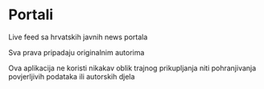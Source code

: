 # Portali

Live feed sa hrvatskih javnih news portala

Sva prava pripadaju originalnim autorima

Ova aplikacija ne koristi nikakav oblik trajnog prikupljanja niti pohranjivanja povjerljivih podataka ili autorskih djela
